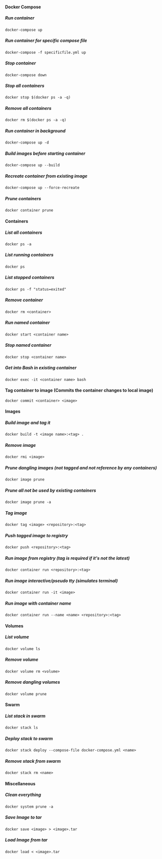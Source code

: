 #### Docker Compose

##### Run container
`docker-compose up`

##### Run container for specific compose file
`docker-compose -f specificfile.yml up`

##### Stop container
`docker-compose down`

##### Stop all containers
`docker stop $(docker ps -a -q)`

##### Remove all containers
`docker rm $(docker ps -a -q)`

##### Run container in background
`docker-compose up -d`

##### Build images before starting container
`docker-compose up --build`

##### Recreate container from existing image
`docker-compose up --force-recreate`

##### Prune containers
`docker container prune`

#### Containers

##### List all containers
`docker ps -a`

##### List running containers
`docker ps`

##### List stopped containers
`docker ps -f "status=exited"`

##### Remove container
`docker rm <container>`

##### Run named container
`docker start <container name>`

##### Stop named container
`docker stop <container name>`

##### Get into Bash in existing container
`docker exec -it <container name> bash`

#### Tag container to image (Commits the container changes to local image)
`docker commit <container> <image>`

#### Images

##### Build image and tag it
`docker build -t <image name>:<tag> .`

##### Remove image
`docker rmi <image>`

##### Prune dangling images (not tagged and not reference by any containers)
`docker image prune`

##### Prune all not be used by existing containers
`docker image prune -a`

##### Tag image
`docker tag <image> <repository>:<tag>`

##### Push tagged image to registry
`docker push <repository>:<tag>`

##### Run image from registry (tag is required if it's not the latest)
`docker container run <repository>:<tag>`

##### Run image interactive/pseudo tty (simulates terminal)
`docker container run -it <image>`

##### Run image with container name
`docker container run --name <name> <repository>:<tag>`

#### Volumes

##### List volume
`docker volume ls`

##### Remove volume
`docker volume rm <volume>`

##### Remove dangling volumes
`docker volume prune`

#### Swarm

##### List stack in swarm
`docker stack ls`

##### Deploy stack to swarm
`docker stack deploy --compose-file docker-compose.yml <name>`

##### Remove stack from swarm
`docker stack rm <name>`

#### Miscellaneous
##### Clean everything
`docker system prune -a`

##### Save Image to tar
`docker save <image> > <image>.tar`

##### Load Image from tar
`docker load < <image>.tar`

